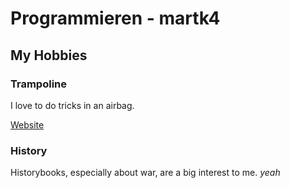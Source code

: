 # Programmieren - martk4

## **My Hobbies**

### Trampoline
I love to do tricks in an airbag.


[Website](https://www.bouncelab.ch/trampolinhalle-belp)

### History

Historybooks, especially about war, are a big interest to me. *yeah*
